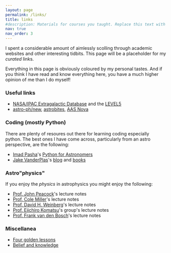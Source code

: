 ```yaml
---
layout: page
permalink: /links/
title: links
#description: Materials for courses you taught. Replace this text with your description.
nav: true
nav_order: 3
---
```


I spent a considerable amount of aimlessly scolling through academic websites and other interesting tidbits. This page will be a placeholder for my _curated_ links.

Everything in this page is obviously coloured by my personal tastes. And if you think I have read and know everything here, you have a much higher opinion of me than I do myself!

### Useful links

* [NASA/IPAC Extragalactic Database](https://ned.ipac.caltech.edu/) and the [LEVEL5](https://ned.ipac.caltech.edu/level5/)
* [astro-ph/new](https://arxiv.org/list/astro-ph/new), [astrobites](https://astrobites.org/), [AAS Nova](https://aasnova.org/)

### Coding (mostly Python)

There are plenty of resoures out there for learning coding especially python. The best ones I have come across, particularly from an astro perspective, are the following:

* [Imad Pasha](https://github.com/prappleizer)'s [Python for Astronomers](https://prappleizer.github.io/)
* [Jake VanderPlas](http://vanderplas.com/)'s [blog](http://jakevdp.github.io/) and [books](https://jakevdp.github.io/pages/about.html)

### Astro\"physics\"

If you enjoy the _physics_ in astrophysics you might enjoy the following:

* [Prof. John Peacock](https://www.roe.ac.uk/japwww/)'s lecture notes
* [Prof. Cole Miller](https://www.astro.umd.edu/~miller/)'s lecture notes
* [Prof. David H. Weinberg](https://www.astronomy.ohio-state.edu/weinberg.21/)'s lecture notes
* [Prof. Eiichiro Komatsu](https://wwwmpa.mpa-garching.mpg.de/~komatsu/lectureseries/)'s group's lecture notes
* [Prof. Frank van den Bosch](https://campuspress.yale.edu/vdbosch/)'s lecture notes

### Miscellanea

* [Four golden lessons](https://www.nature.com/articles/426389a.pdf)
* [Belief and knowledge](https://ned.ipac.caltech.edu/level5/March07/Quinn/Quinn.html)
